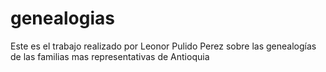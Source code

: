 # genealogias
Este es el trabajo realizado por Leonor Pulido Perez sobre las genealogías de las familias mas representativas de Antioquia

